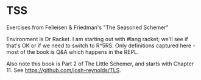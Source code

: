# TSS
Exercises from Felleisen &amp; Friedman's "The Seasoned Schemer"

Environment is Dr Racket. I am starting out with #lang racket; we'll see if that's OK or if we need to switch to R^5RS. Only definitions captured here - most of the book is Q&A which happens in the REPL.

Also note this book is Part 2 of The Little Schemer, and starts with Chapter 11. See https://github.com/josh-reynolds/TLS.
